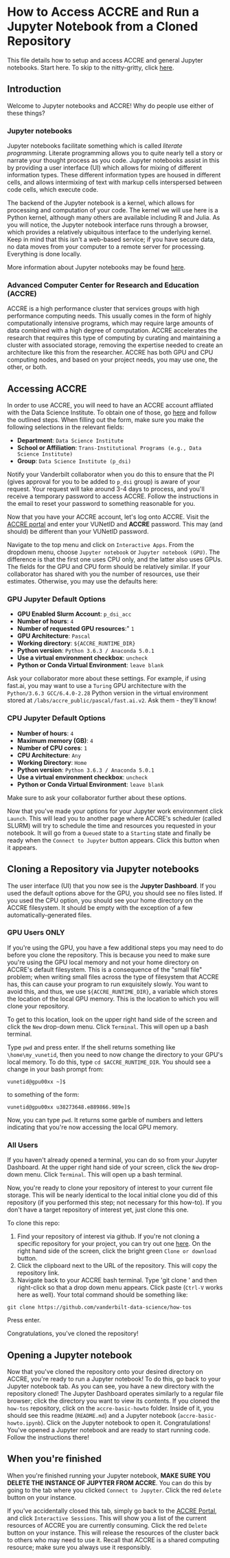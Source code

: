 # How to Access ACCRE and Run a Jupyter Notebook from a Cloned Repository
This file details how to setup and access ACCRE and general Jupyter notebooks.  Start here.  To skip to the nitty-gritty, click [here](#accessing-accre).

## Introduction
Welcome to Jupyter notebooks and ACCRE!  Why do people use either of these things?

### Jupyter notebooks
Jupyter notebooks facilitate something which is called *literate programming*.  Literate programming allows you to quite nearly tell a story or narrate your thought process as you code.  Jupyter notebooks assist in this by providing a user interface (UI) which allows for mixing of different information types.  These different information types are housed in different cells, and allows intermixing of text with markup cells interspersed between code cells, which execute code.

The backend of the Jupyter notebook is a kernel, which allows for processing and computation of your code.  The kernel we will use here is a  Python kernel, although many others are available including R and Julia.  As you will notice, the Jupyter notebook interface runs through a browser, which provides a relatively ubiquitous interface to the underlying kernel.  Keep in mind that this isn't a web-based service; if you have secure data, no data moves from your computer to a remote server for processing.  Everything is done locally.

More information about Jupyter notebooks may be found [here](https://jupyter.org/).

### Advanced Computer Center for Research and Education (ACCRE)
ACCRE is a high performance cluster that services groups with high performance computing needs.  This usually comes in the form of highly computationally intensive programs, which may require large amounts of data combined with a high degree of computation.  ACCRE accelerates the research that requires this type of computing by curating and maintaining a cluster with associated storage, removing the expertise needed to create an architecture like this from the researcher.  ACCRE has both GPU and CPU computing nodes, and based on your project needs, you may use one, the other, or both.

## Accessing ACCRE
In order to use ACCRE, you will need to have an ACCRE account affliated with the Data Science Institute.  To obtain one of those, go [here](https://www.vanderbilt.edu/accre/getting-started/) and follow the outlined steps.  When filling out the form, make sure you make the following selections in the relevant fields:

- **Department**: `Data Science Institute`
- **School or Affiliation**: `Trans-Institutional Programs (e.g., Data Science Institute)`
- **Group**: `Data Science Institute (p_dsi)`

Notify your Vanderbilt collaborator when you do this to ensure that the PI (gives approval for you to be added to `p_dsi` group) is aware of your request.  Your request will take around 3-4 days to process, and you'll receive a temporary password to access ACCRE.  Follow the instructions in the email to reset your password to something reasonable for you.

Now that you have your ACCRE account, let's log onto ACCRE.  Visit the [ACCRE portal](https://portal.accre.vanderbilt.edu) and enter your VUNetID and **ACCRE** password.  This may (and should) be different than your VUNetID password.

Navigate to the top menu and click on `Interactive Apps`.  From the dropdown menu, choose `Jupyter notebook` or `Jupyter notebook (GPU)`.  The difference is that the first one uses CPU only, and the latter also uses GPUs.  The fields for the GPU and CPU form should be relatively similar.  If your collaborator has shared with you the number of resources, use their estimates.  Otherwise, you may use the defaults here:

### GPU Jupyter Default Options
- **GPU Enabled Slurm Account**: `p_dsi_acc`
- **Number of hours**: `4`
- **Number of requested GPU resources**:" `1`
- **GPU Architecture**: `Pascal`
- **Working directory**: `${ACCRE_RUNTIME_DIR}`
- **Python version**: `Python 3.6.3 / Anaconda 5.0.1`
- **Use a virtual environment checkbox**: `uncheck`
- **Python or Conda Virtual Environment**: `leave blank`

Ask your collaborator more about these settings.  For example, if using fast.ai, you may want to use a `Turing` GPU architecture with the `Python/3.6.3 GCC/6.4.0-2.28` Python version in the virtual environment stored at `/labs/accre_public/pascal/fast.ai.v2`.  Ask them - they'll know!

### CPU Jupyter Default Options
- **Number of hours**: `4`
- **Maximum memory (GB)**: `4`
- **Number of CPU cores**: `1`
- **CPU Architecture**: `Any`
- **Working Directory**: `Home`
- **Python version**: `Python 3.6.3 / Anaconda 5.0.1`
- **Use a virtual environment checkbox**: `uncheck`
- **Python or Conda Virtual Environment**: `leave blank`

Make sure to ask your collaborator further about these options.

Now that you've made your options for your Jupyter work environment click `Launch`.  This will lead you to another page where ACCRE's scheduler (called SLURM) will try to schedule the time and resources you requested in your notebook.  It will go from a `Queued` state to a `Starting` state and finally be ready when the `Connect to Jupyter` button appears.  Click this button when it appears.

## Cloning a Repository via Jupyter notebooks
The user interface (UI) that you now see is the **Jupyter Dashboard**.  If you used the default options above for the GPU, you should see no files listed.  If you used the CPU option, you should see your home directory on the ACCRE filesystem.  It should be empty with the exception of a few automatically-generated files.

### GPU Users ONLY
If you're using the GPU, you have a few additional steps you may need to do before you clone the repository.  This is because you need to make sure you're using the GPU local memory and not your home directory on ACCRE's default filesystem.  This is a consequence of the "small file" problem; when writing small files across the type of filesystem that ACCRE has, this can cause your program to run exquisitely slowly.  You want to avoid this, and thus, we use `${ACCRE_RUNTIME_DIR}`, a variable which stores the location of the local GPU memory.  This is the location to which you will clone your repository.

To get to this location, look on the upper right hand side of the screen and click the `New` drop-down menu.  Click `Terminal`.  This will open up a bash terminal.

Type `pwd` and press enter.  If the shell returns something like `\home\my_vunetid`, then you need to now change the directory to your GPU's local memory.  To do this, type `cd $ACCRE_RUNTIME_DIR`.  You should see a change in your bash prompt from:
```
vunetid@gpu00xx ~]$
```
to something of the form:
```
vunetid@gpu00xx u38273648.e889866.989e]$
```
Now, you can type `pwd`.  It returns some garble of numbers and letters indicating that you're now accessing the local GPU memory.

### All Users
If you haven't already opened a terminal, you can do so from your Jupyter Dashboard.  At the upper right hand side of your screen, click the `New` drop-down menu.  Click `Terminal`.  This will open up a bash terminal.

Now, you're ready to clone your repository of interest to your current file storage.  This will be nearly identical to the local initial clone you did of this repository (if you performed this step; not necessary for this how-to).  If you don't have a target repository of interest yet, just clone this one.

To clone this repo:
1. Find your repository of interest via github.  If you're not cloning a specific repository for your project, you can try out one [here](https://github.com/vanderbilt-data-science/how-tos). On the right hand side of the screen, click the bright green `Clone or download` button.  
2. Click the clipboard next to the URL of the repository.  This will copy the repository link.
3. Navigate back to your ACCRE bash terminal.  Type 'git clone ' and then right-click so that a drop down menu appears.  Click paste (`Ctrl-V` works here as well).  Your total command should be something like:

```
git clone https://github.com/vanderbilt-data-science/how-tos
```
Press enter.

Congratulations, you've cloned the repository!

## Opening a Jupyter notebook
Now that you've cloned the repository onto your desired directory on ACCRE, you're ready to run a Jupyter notebook!  To do this, go back to your Jupyter notebook tab. As you can see, you have a new directory with the repository cloned!  The Jupyter Dashboard operates similarly to a regular file browser; click the directory you want to view its contents.  If you cloned the `how-tos` repository, click on the `accre-basic-howto` folder.  Inside of it, you should see this readme (`README.md`) and a Jupyter notebook (`accre-basic-howto.ipynb`).  Click on the Jupyter notebook to open it.  Congratulations!  You've opened a Jupyter notebook and are ready to start running code.  Follow the instructions there!

## When you're finished
When you're finished running your Jupyter notebook, **MAKE SURE YOU DELETE THE INSTANCE OF JUPYTER FROM ACCRE**.  You can do this by going to the tab where you clicked `Connect to Jupyter`.  Click the red `delete` button on your instance.  

If you've accidentally closed this tab, simply go back to the [ACCRE Portal](https://portal.accre.vanderbilt.edu), and click `Interactive Sessions`.  This will show you a list of the current resources of ACCRE you are currently consuming.  Click the red `Delete` button on your instance.  This will release the resources of the cluster back to others who may need to use it.  Recall that ACCRE is a shared computing resource; make sure you always use it responsibly.

